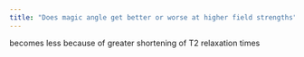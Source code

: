 ```yaml
---
title: "Does magic angle get better or worse at higher field strengths"
---
```

becomes less because of greater shortening of T2 relaxation times

